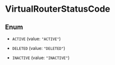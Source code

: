 

# VirtualRouterStatusCode

## Enum


* `ACTIVE` (value: `"ACTIVE"`)

* `DELETED` (value: `"DELETED"`)

* `INACTIVE` (value: `"INACTIVE"`)



